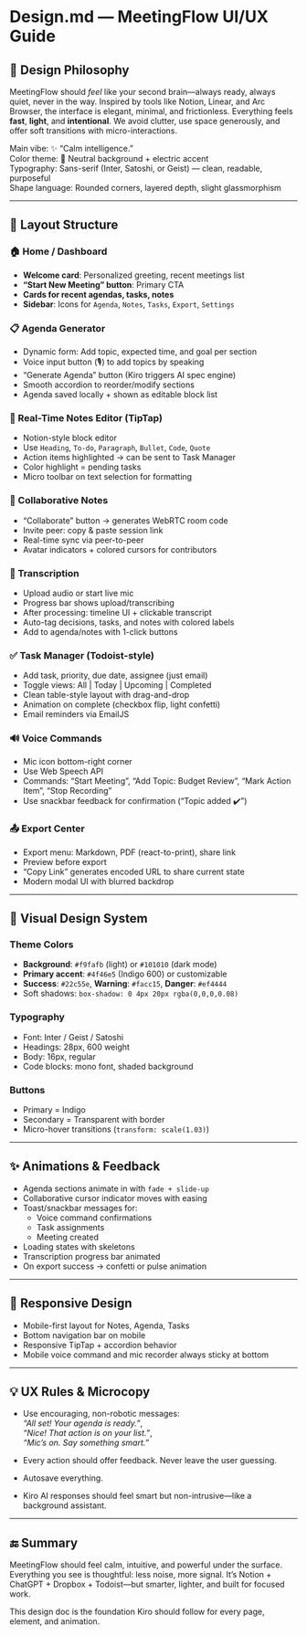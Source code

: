 # Design.md — MeetingFlow UI/UX Guide

## 🧠 Design Philosophy

MeetingFlow should *feel* like your second brain—always ready, always quiet, never in the way. Inspired by tools like Notion, Linear, and Arc Browser, the interface is elegant, minimal, and frictionless. Everything feels **fast**, **light**, and **intentional**. We avoid clutter, use space generously, and offer soft transitions with micro-interactions.

Main vibe: ✨ “Calm intelligence.”  
Color theme: 🧊 Neutral background + electric accent  
Typography: Sans-serif (Inter, Satoshi, or Geist) — clean, readable, purposeful  
Shape language: Rounded corners, layered depth, slight glassmorphism

---

## 🧩 Layout Structure

### 🏠 Home / Dashboard
- **Welcome card**: Personalized greeting, recent meetings list
- **“Start New Meeting” button**: Primary CTA
- **Cards for recent agendas, tasks, notes**
- **Sidebar**: Icons for `Agenda`, `Notes`, `Tasks`, `Export`, `Settings`

### 📋 Agenda Generator
- Dynamic form: Add topic, expected time, and goal per section
- Voice input button (🎙️) to add topics by speaking
- “Generate Agenda” button (Kiro triggers AI spec engine)
- Smooth accordion to reorder/modify sections
- Agenda saved locally + shown as editable block list

### 📓 Real-Time Notes Editor (TipTap)
- Notion-style block editor
- Use `Heading`, `To-do`, `Paragraph`, `Bullet`, `Code`, `Quote`
- Action items highlighted → can be sent to Task Manager
- Color highlight = pending tasks
- Micro toolbar on text selection for formatting

### 👥 Collaborative Notes
- “Collaborate” button → generates WebRTC room code
- Invite peer: copy & paste session link
- Real-time sync via peer-to-peer
- Avatar indicators + colored cursors for contributors

### 📑 Transcription
- Upload audio or start live mic
- Progress bar shows upload/transcribing
- After processing: timeline UI + clickable transcript
- Auto-tag decisions, tasks, and notes with colored labels
- Add to agenda/notes with 1-click buttons

### ✅ Task Manager (Todoist-style)
- Add task, priority, due date, assignee (just email)
- Toggle views: All | Today | Upcoming | Completed
- Clean table-style layout with drag-and-drop
- Animation on complete (checkbox flip, light confetti)
- Email reminders via EmailJS

### 🔊 Voice Commands
- Mic icon bottom-right corner
- Use Web Speech API
- Commands: “Start Meeting”, “Add Topic: Budget Review”, “Mark Action Item”, “Stop Recording”
- Use snackbar feedback for confirmation (“Topic added ✔️”)

### 📤 Export Center
- Export menu: Markdown, PDF (react-to-print), share link
- Preview before export
- “Copy Link” generates encoded URL to share current state
- Modern modal UI with blurred backdrop

---

## 🎨 Visual Design System

### Theme Colors
- **Background**: `#f9fafb` (light) or `#101010` (dark mode)
- **Primary accent**: `#4f46e5` (Indigo 600) or customizable
- **Success**: `#22c55e`, **Warning**: `#facc15`, **Danger**: `#ef4444`
- Soft shadows: `box-shadow: 0 4px 20px rgba(0,0,0,0.08)`

### Typography
- Font: Inter / Geist / Satoshi
- Headings: 28px, 600 weight
- Body: 16px, regular
- Code blocks: mono font, shaded background

### Buttons
- Primary = Indigo
- Secondary = Transparent with border
- Micro-hover transitions (`transform: scale(1.03)`)

---

## ✨ Animations & Feedback

- Agenda sections animate in with `fade + slide-up`
- Collaborative cursor indicator moves with easing
- Toast/snackbar messages for:
  - Voice command confirmations
  - Task assignments
  - Meeting created
- Loading states with skeletons
- Transcription progress bar animated
- On export success → confetti or pulse animation

---

## 📱 Responsive Design

- Mobile-first layout for Notes, Agenda, Tasks
- Bottom navigation bar on mobile
- Responsive TipTap + accordion behavior
- Mobile voice command and mic recorder always sticky at bottom

---

## 💡 UX Rules & Microcopy

- Use encouraging, non-robotic messages:  
  *“All set! Your agenda is ready.”*,  
  *“Nice! That action is on your list.”*,  
  *“Mic’s on. Say something smart.”*

- Every action should offer feedback. Never leave the user guessing.
- Autosave everything.
- Kiro AI responses should feel smart but non-intrusive—like a background assistant.

---

## 🔚 Summary

MeetingFlow should feel calm, intuitive, and powerful under the surface. Everything you see is thoughtful: less noise, more signal. It’s Notion + ChatGPT + Dropbox + Todoist—but smarter, lighter, and built for focused work.

This design doc is the foundation Kiro should follow for every page, element, and animation.

